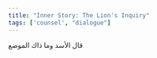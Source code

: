 ```yaml
---
title: "Inner Story: The Lion's Inquiry"
tags: ['counsel', "dialogue"]
---
```


 قال الأسد وما ذاك الموضع
